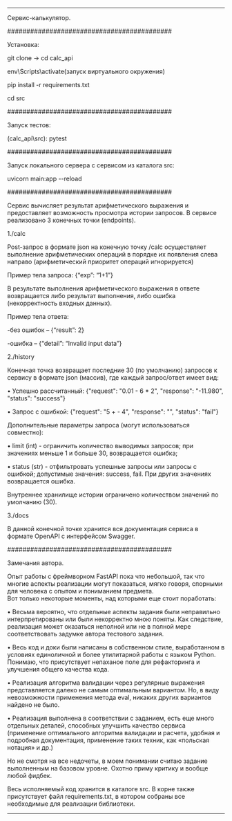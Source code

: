 ------------------------------------------------------------------
Сервис-калькулятор.

###########################################

Установка:

git clone -> cd calc_api

env\Scripts\activate(запуск виртуального окружения)

pip install -r requirements.txt

cd src

###########################################

Запуск тестов:

(calc_api\src): pytest

###########################################

Запуск локального сервера с сервисом из каталога src:

uvicorn main:app --reload

###########################################

Сервис вычисляет результат арифметического выражения и предоставляет возможность просмотра истории запросов.
В сервисе реализовано 3 конечных точки (endpoints).

1./calc

Post-запрос в формате json на конечную точку /calc осуществляет выполнение арифметических операций в порядке их появления слева направо (арифметический приоритет операций игнорируется)

Пример тела запроса:
{“exp”: “1+1”}

В результате выполнения арифметического выражения в ответе возвращается либо результат выполнения, либо ошибка (некорректность входных данных).

Пример тела ответа:

-без ошибок – {“result”: 2}

-ошибка – {“detail”: “Invalid input data”}

2./history

Конечная точка возвращает последние 30 (по умолчанию) запросов к сервису в формате json (массив), где каждый запрос/ответ имеет вид: 

• Успешно рассчитанный: {"request": "0.01 - 6 * 2", "response": "-11.980", "status": "success"} 

• Запрос с ошибкой: {"request": "5 + - 4", "response": "", "status": "fail"}

Дополнительные параметры запроса (могут использоваться совместно): 

• limit (int) - ограничить количество выводимых запросов; при значениях меньше 1 и больше 30, возвращается ошибка; 

• status (str) - отфильтровать успешные запросы или запросы с ошибкой; допустимые значения: success, fail. При других значениях возвращается ошибка.

Внутреннее хранилище истории ограничено количеством значений по умолчанию (30).

3./docs

В данной конечной точке хранится вся документация сервиса в формате OpenAPI с интерфейсом Swagger.

###########################################

Замечания автора.

Опыт работы с фреймворком FastAPI пока что небольшой, так что многие аспекты реализации могут показаться, мягко говоря, спорными для человека с опытом и пониманием предмета.  
Вот только некоторые моменты, над которыми еще стоит поработать:

•	Весьма вероятно, что отдельные аспекты задания были неправильно интерпретированы или были некорректно мною поняты. Как следствие, реализация может оказаться неполной или не в полной мере соответствовать задумке автора тестового задания.

•	Весь код и доки были написаны в собственном стиле, выработанном в условиях единоличной и более утилитарной работы с языком Python. Понимаю, что присутствует непаханое поле для рефакторинга и улучшения общего качества кода. 

•	Реализация алгоритма валидации через регулярные выражения представляется далеко не самым оптимальным вариантом. Но, в виду невозможности применения метода eval, никаких других вариантов найдено не было.

•	Реализация выполнена в соответствии с заданием, есть еще много отдельных деталей, способных улучшить качество сервиса (применение оптимального алгоритма валидации и расчета, удобная и подробная документация, применение таких техник, как «польская нотация» и др.)

Но не смотря на все недочеты, в моем понимании считаю задание выполненным на базовом уровне. Охотно приму критику и вообще любой фидбек.

Весь исполняемый код хранится в каталоге src. В корне также присутствует файл requirements.txt, в котором собраны все необходимые для реализации библиотеки.

------------------------------------------------------------------

